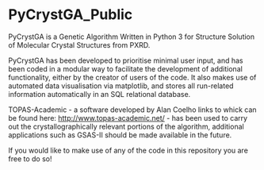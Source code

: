 # PyCrystGA_Public
PyCrystGA is a Genetic Algorithm Written in Python 3 for Structure Solution of Molecular Crystal Structures from PXRD.

PyCrystGA has been developed to prioritise minimal user input, and has been coded in a modular way to facilitate the development of additional functionality, either by the creator of users of the code. It also makes use of automated data visualisation via matplotlib, and stores all run-related information automatically in an SQL relational database. 

TOPAS-Academic - a software developed by Alan Coelho links to whick can be found here: http://www.topas-academic.net/ - has been used to carry out the crystallographically relevant portions of the algorithm, additional applications such as GSAS-II should be made available in the future.

If you would like to make use of any of the code in this repository you are free to do so!
